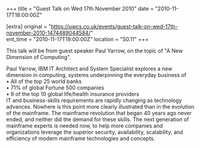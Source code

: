 +++
title = "Guest Talk on Wed 17th November 2010"
date = "2010-11-17T18:00:00Z"

[extra]
original = "https://uwcs.co.uk/events/guest-talk-on-wed-17th-november-2010-1474489044584/"    
ent_time = "2010-11-17T19:00:00Z"
location = "S0.11"
+++

This talk will be from guest speaker Paul Yarrow, on the topic of "A New Dimension of Computing".

Paul Yarrow, IBM IT Architect and System Specialist explores a new dimension in computing, systems underpinning the everyday business of  
• All of the top 25 world banks  
• 71% of global Fortune 500 companies  
• 9 of the top 10 global life/health insurance providers  
IT and business-skills requirements are rapidly changing as technology advances. Nowhere is this point more clearly illustrated than in the evolution of the mainframe. The mainframe revolution that began 40 years ago never ended, and neither did the demand for these skills. The next generation of mainframe experts is needed now, to help more companies and organizations leverage the superior security, availability, scalability, and efficiency of modern mainframe technologies and concepts.

